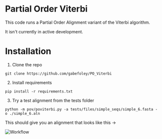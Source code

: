 # Partial Order Viterbi

This code runs a Partial Order Alignment variant of the Viterbi algorithm.

It isn't currently in active development.


# Installation

1. Clone the repo

```
git clone https://github.com/gabefoley/PO_Viterbi
```

2. Install requirements

```
pip install -r requirements.txt
```

3. Try a test alignment from the tests folder

```
python -m pov/poviterbi.py -a tests/files/simple_seqs/simple_6.fasta -o ./simple_6.aln
```

This should give you an alignment that looks like this ->


![Workflow](https://raw.githubusercontent.com/gabefoley/PO_Viterbi/main/images/alignment_small.png)
